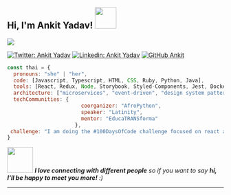 <h2> Hi, I'm Ankit Yadav! <img src="https://media.giphy.com/media/mGcNjsfWAjY5AEZNw6/giphy.gif" width="50"></h2>

![](https://drive.google.com/file/d/1gtFTeETg-HOvOf2AqVfpF5U4z2BCjBe7/view?usp=share_link)

[![Twitter: Ankit Yadav](https://img.shields.io/twitter/follow/Ankit?style=social)](https://twitter.com/nukucode)
[![Linkedin: Ankit Yadav](https://img.shields.io/badge/-Ankit-blue?style=flat-square&logo=Linkedin&logoColor=white&link=https://www.linkedin.com/in/nukucode/)](https://www.linkedin.com/in/nukucode/)
[![GitHub Ankit](https://img.shields.io/github/followers/nukucode?label=follow&style=social)](https://github.com/nukucode)

```javascript
const thai = {
  pronouns: "she" | "her",
  code: [Javascript, Typescript, HTML, CSS, Ruby, Python, Java],
  tools: [React, Redux, Node, Storybook, Styled-Components, Jest, Docker],
  architecture: ["microservices", "event-driven", "design system pattern"],
  techCommunities: {
                        coorganizer: "AfroPython",
                        speaker: "Latinity",
                        mentor: "EducaTRANSforma"
                      },
 challenge: "I am doing the #100DaysOfCode challenge focused on react and typescript"
}
```

<img src="https://media.giphy.com/media/LnQjpWaON8nhr21vNW/giphy.gif" width="60"> <em><b>I love connecting with different people</b> so if you want to say <b>hi, I'll be happy to meet you more!</b> :)</em>

---
